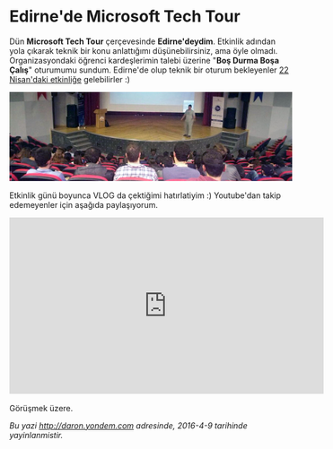 # Edirne'de Microsoft Tech Tour
Dün **Microsoft Tech Tour** çerçevesinde **Edirne'deydim**. Etkinlik adından yola çıkarak teknik bir konu anlattığımı düşünebilirsiniz, ama öyle olmadı. Organizasyondaki öğrenci kardeşlerimin talebi üzerine "**Boş Durma Boşa Çalış**" oturumumu sundum. Edirne'de olup teknik bir oturum bekleyenler [22 Nisan'daki etkinliğe](http://www.bilisimsenligi.com/) gelebilirler :)

![](media/Edirne_de_Microsoft_Tech_Tour/Edirne-Trakya-Universitesi.jpg)

Etkinlik günü boyunca VLOG da çektiğimi hatırlatiyim :) Youtube'dan takip edemeyenler için aşağıda paylaşıyorum.

<iframe width="560" height="315" src="https://www.youtube.com/embed/oVcl9-6owGM" frameborder="0" allowfullscreen></iframe>

Görüşmek üzere.



*Bu yazi http://daron.yondem.com adresinde, 2016-4-9 tarihinde yayinlanmistir.*
